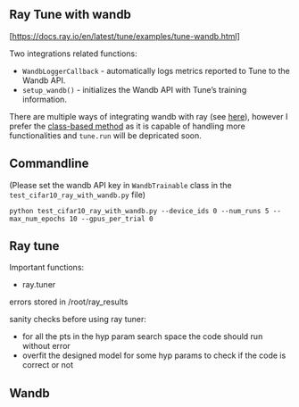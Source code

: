 ## Ray Tune with wandb
[https://docs.ray.io/en/latest/tune/examples/tune-wandb.html]

Two integrations related functions: 
- ```WandbLoggerCallback``` - automatically logs metrics reported to Tune to the Wandb API.
- ```setup_wandb()``` - initializes the Wandb API with Tune’s training information.

There are multiple ways of integrating wandb with ray (see [here](test_ray_tune_with_wandb_logging.py)), however I prefer the [class-based method](test_ray_tune_with_wandb_logging.py#84) as it is capable of handling more functionalities and ```tune.run``` will be depricated soon.

## Commandline
(Please set the wandb API key in ```WandbTrainable``` class in the ```test_cifar10_ray_with_wandb.py``` file)

```python test_cifar10_ray_with_wandb.py --device_ids 0 --num_runs 5 --max_num_epochs 10 --gpus_per_trial 0```

## Ray tune

Important functions:
- ray.tuner

errors stored in /root/ray_results

sanity checks before using ray tuner:
- for all the pts in the hyp param search space the code should run without error
- overfit the designed model for some hyp params to check if the code is correct or not

## Wandb


